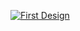 
[![First Design](https://badges.layer5.io/assets/badges/first-design/first-design.png)](https://cloud.layer5.io/user/21c55f9c-c4ac-4353-be09-3a4abfc47f95?tab=badges&badge=first-design)

